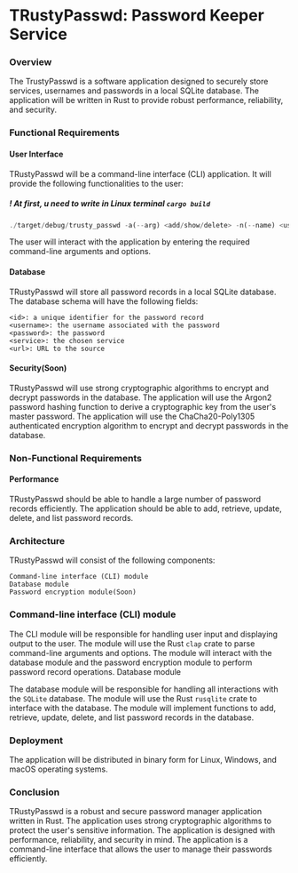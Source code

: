 # TRustyPasswd: Password Keeper Service

### Overview

The TrustyPasswd is a software application designed to securely store services, usernames and passwords in a local SQLite database. The application will be written in Rust to provide robust performance, reliability, and security.

### Functional Requirements
#### User Interface

TRustyPasswd will be a command-line interface (CLI) application. It will provide the following functionalities to the user:

##### ! At first, u need to write in Linux terminal `cargo build`

```rust
./target/debug/trusty_passwd -a(--arg) <add/show/delete> -n(--name) <username> -s(--service) <service> <password> <url>

```


The user will interact with the application by entering the required command-line arguments and options.

#### Database

TRustyPasswd will store all password records in a local SQLite database. The database schema will have the following fields:

    <id>: a unique identifier for the password record
    <username>: the username associated with the password
    <password>: the password
    <service>: the chosen service
    <url>: URL to the source

#### Security(Soon)

TRustyPasswd will use strong cryptographic algorithms to encrypt and decrypt passwords in the database. The application will use the Argon2 password hashing function to derive a cryptographic key from the user's master password. The application will use the ChaCha20-Poly1305 authenticated encryption algorithm to encrypt and decrypt passwords in the database.
### Non-Functional Requirements
#### Performance

TRustyPasswd should be able to handle a large number of password records efficiently. The application should be able to add, retrieve, update, delete, and list password records.
### Architecture

TRustyPasswd will consist of the following components:

    Command-line interface (CLI) module
    Database module
    Password encryption module(Soon)

### Command-line interface (CLI) module

The CLI module will be responsible for handling user input and displaying output to the user. The module will use the Rust `clap` crate to parse command-line arguments and options. The module will interact with the database module and the password encryption module to perform password record operations.
Database module

The database module will be responsible for handling all interactions with the `SQLite` database. The module will use the Rust `rusqlite` crate to interface with the database. The module will implement functions to add, retrieve, update, delete, and list password records in the database.

### Deployment

The application will be distributed in binary form for Linux, Windows, and macOS operating systems.
### Conclusion

TRustyPasswd is a robust and secure password manager application written in Rust. The application uses strong cryptographic algorithms to protect the user's sensitive information. The application is designed with performance, reliability, and security in mind. The application is a command-line interface that allows the user to manage their passwords efficiently.
